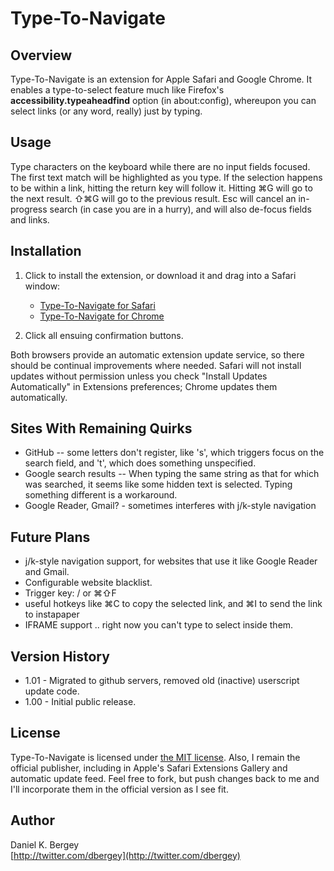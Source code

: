 Type-To-Navigate
================

Overview
--------

Type-To-Navigate is an extension for Apple Safari and Google Chrome. It enables a type-to-select feature much like Firefox's **accessibility.typeaheadfind** option (in about:config), whereupon you can select links (or any word, really) just by typing.

Usage
-----
Type characters on the keyboard while there are no input fields focused. The first text match will be highlighted as you type. If the selection happens to be within a link, hitting the return key will follow it. Hitting &#8984;G will go to the next result. &#8679;&#8984;G will go to the previous result. Esc will cancel an in-progress search (in case you are in a hurry), and will also de-focus fields and links.

Installation
------------
1. Click to install the extension, or download it and drag into a Safari window:
	
	- [Type-To-Navigate for Safari](http://dbergey.github.com/Type-To-Navigate/typetonavigate.safariextz)
	- [Type-To-Navigate for Chrome](http://dbergey.github.com/Type-To-Navigate/typetonavigate.crx)
	
2. Click all ensuing confirmation buttons.

Both browsers provide an automatic extension update service, so there should be continual improvements where needed. Safari will not install updates without permission unless you check "Install Updates Automatically" in Extensions preferences; Chrome updates them automatically.

Sites With Remaining Quirks
---------------------------

- GitHub -- some letters don't register, like 's', which triggers focus on the search field, and 't', which does something unspecified.
- Google search results -- When typing the same string as that for which was searched, it seems like some hidden text is selected. Typing something different is a workaround.
- Google Reader, Gmail? - sometimes interferes with j/k-style navigation

Future Plans
------------

- j/k-style navigation support, for websites that use it like Google Reader and Gmail.
- Configurable website blacklist.
- Trigger key: / or ⌘⇧F
- useful hotkeys like  ⌘C to copy the selected link, and ⌘I to send the link to instapaper
- IFRAME support .. right now you can't type to select inside them.

Version History
---------------
- 1.01 - Migrated to github servers, removed old (inactive) userscript update code.
- 1.00 - Initial public release.

License
-------

Type-To-Navigate is licensed under [the MIT license](http://creativecommons.org/licenses/MIT/). Also, I remain the official publisher, including in Apple's Safari Extensions Gallery and automatic update feed. Feel free to fork, but push changes back to me and I'll incorporate them in the official version as I see fit.

Author
------
Daniel K. Bergey  
[http://twitter.com/dbergey](http://twitter.com/dbergey)
